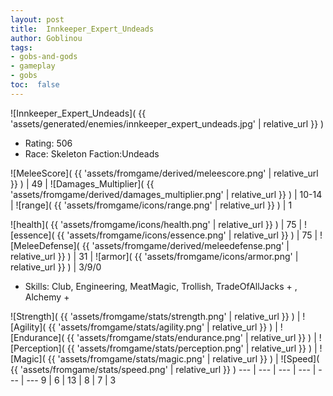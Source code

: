 ```yaml
---
layout: post
title:  Innkeeper_Expert_Undeads
author: Goblinou
tags:
- gobs-and-gods
- gameplay
- gobs
toc:  false
---
```


![Innkeeper_Expert_Undeads]( {{ 'assets/generated/enemies/innkeeper_expert_undeads.jpg' | relative_url }} )
- Rating: 506
- Race: Skeleton  Faction:Undeads

![MeleeScore]( {{ 'assets/fromgame/derived/meleescore.png' | relative_url }} ) | 49 | ![Damages_Multiplier]( {{ 'assets/fromgame/derived/damages_multiplier.png' | relative_url }} ) | 10-14 | ![range]( {{ 'assets/fromgame/icons/range.png' | relative_url }} ) | 1


![health]( {{ 'assets/fromgame/icons/health.png' | relative_url }} ) | 75 | ![essence]( {{ 'assets/fromgame/icons/essence.png' | relative_url }} ) | 75 | ![MeleeDefense]( {{ 'assets/fromgame/derived/meleedefense.png' | relative_url }} ) | 31 | ![armor]( {{ 'assets/fromgame/icons/armor.png' | relative_url }} ) | 3/9/0

* Skills: Club, Engineering, MeatMagic, Trollish, TradeOfAllJacks + , Alchemy + 

![Strength]( {{ 'assets/fromgame/stats/strength.png' | relative_url }} ) | ![Agility]( {{ 'assets/fromgame/stats/agility.png' | relative_url }} ) | ![Endurance]( {{ 'assets/fromgame/stats/endurance.png' | relative_url }} ) | ![Perception]( {{ 'assets/fromgame/stats/perception.png' | relative_url }} ) | ![Magic]( {{ 'assets/fromgame/stats/magic.png' | relative_url }} ) | ![Speed]( {{ 'assets/fromgame/stats/speed.png' | relative_url }} )
--- | --- | --- | --- | --- | ---
9 | 6 | 13 | 8 | 7 | 3
